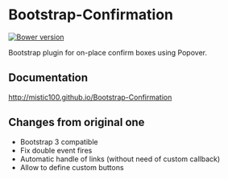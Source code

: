 # Bootstrap-Confirmation

[![Bower version](https://img.shields.io/bower/v/bootstrap-confirmation2.svg?style=flat-square)](http://mistic100.github.io/Bootstrap-Confirmation)

Bootstrap plugin for on-place confirm boxes using Popover.


## Documentation

http://mistic100.github.io/Bootstrap-Confirmation


## Changes from original one

- Bootstrap 3 compatible
- Fix double event fires
- Automatic handle of links (without need of custom callback)
- Allow to define custom buttons

